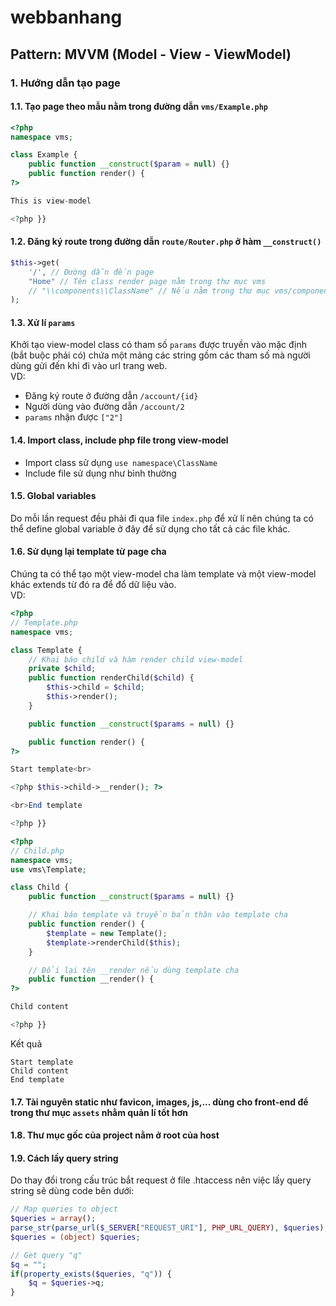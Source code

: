 # webbanhang

## Pattern: MVVM (Model - View - ViewModel)

### 1. Hướng dẫn tạo page
#### 1.1. Tạo page theo mẫu nằm trong đường dẫn `vms/Example.php`  
```php
<?php
namespace vms;

class Example {
    public function __construct($param = null) {}
    public function render() {
?>

This is view-model

<?php }}
```

#### 1.2. Đăng ký route trong đường dẫn `route/Router.php` ở hàm `__construct()`  
```php
$this->get(
    '/', // Đường dẫn đến page
    "Home" // Tên class render page nằm trong thư mục vms
    // "\\components\\ClassName" // Nếu nằm trong thư mục vms/components
);
```

#### 1.3. Xử lí `params`  
Khởi tạo view-model class có tham số `params` được truyền vào mặc định (bắt buộc phải có) chứa một mảng các string gồm các tham số mà người dùng gửi đến khi đi vào url trang web.  
VD:
- Đăng ký route ở đường dẫn `/account/{id}`
- Người dùng vào đường dẫn `/account/2`
- `params` nhận được `["2"]`

#### 1.4. Import class, include php file trong view-model  
- Import class sử dụng `use namespace\ClassName`
- Include file sử dụng như bình thường

#### 1.5. Global variables  
Do mỗi lần request đều phải đi qua file `index.php` để xử lí nên chúng ta có thể define global variable ở đây để sử dụng cho tất cả các file khác.

#### 1.6. Sử dụng lại template từ page cha  
Chúng ta có thể tạo một view-model cha làm template và một view-model khác extends từ đó ra để đổ dữ liệu vào.  
VD:  
```php
<?php
// Template.php
namespace vms;

class Template {
    // Khai báo child và hàm render child view-model
    private $child;
    public function renderChild($child) {
        $this->child = $child;
        $this->render();
    }

    public function __construct($params = null) {}

    public function render() {
?>

Start template<br>

<?php $this->child->__render(); ?>

<br>End template

<?php }}
```
```php
<?php
// Child.php
namespace vms;
use vms\Template;

class Child {
    public function __construct($params = null) {}

    // Khai báo template và truyền bản thân vào template cha
    public function render() {
        $template = new Template();
        $template->renderChild($this);
    }

    // Đổi lại tên __render nếu dùng template cha
    public function __render() {
?>

Child content

<?php }}
```
Kết quả
```
Start template
Child content
End template
```

#### 1.7. Tài nguyên static như favicon, images, js,... dùng cho front-end để trong thư mục `assets` nhằm quản lí tốt hơn  
#### 1.8. Thư mục gốc của project nằm ở root của host  
#### 1.9. Cách lấy query string  
Do thay đổi trong cấu trúc bắt request ở file .htaccess nên việc lấy query string sẽ dùng code bên dưới:
```php
// Map queries to object
$queries = array();
parse_str(parse_url($_SERVER["REQUEST_URI"], PHP_URL_QUERY), $queries);
$queries = (object) $queries;

// Get query "q"
$q = "";
if(property_exists($queries, "q")) {
    $q = $queries->q;
}
```